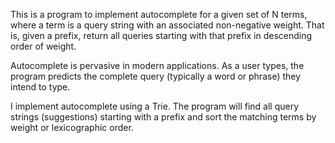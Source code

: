 This is a program to implement autocomplete for a given set of N terms, where a term is a query string with an associated non-negative weight. 
That is, given a prefix, return all queries starting with that prefix in descending order of weight.

Autocomplete is pervasive in modern applications. As a user types, the program predicts the complete query (typically a word or phrase) they intend to type. 

I implement autocomplete using a Trie. The program will find all query strings (suggestions) starting with a prefix and sort the matching terms by weight or lexicographic order.
